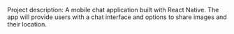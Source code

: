 Project description:
A mobile chat application built with React Native. The app will provide users with a chat interface and options to share images and their location.
